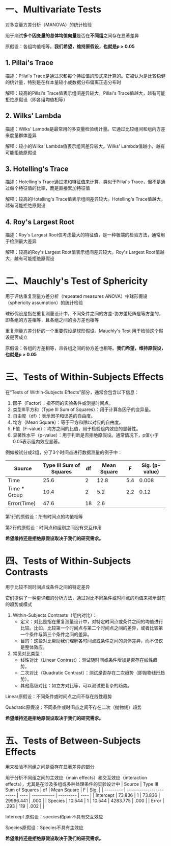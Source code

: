# 一、Multivariate Tests

对多变量方差分析（MANOVA）的统计检验

用于测试**多个因变量的总体均值向量**是否在**不同组**之间存在显著差异

原假设：各组均值相等。**我们希望，维持原假设，也就是p > 0.05**

## 1. Pillai's Trace

描述：Pillai's Trace是通过求和每个特征值的形式来计算的。它被认为是比较稳健的统计量，特别是在样本量较小或数据分布偏离正态分布时

解释：较高的Pillai's Trace值表示组间差异较大。Pillai's Trace值越大，越有可能拒绝原假设（即各组均值相等）

## 2. Wilks' Lambda

描述：Wilks' Lambda是最常用的多变量检验统计量。它通过比较组间和组内方差来度量群体差异

解释：较小的Wilks' Lambda值表示组间差异较大。Wilks' Lambda值越小，越有可能拒绝原假设

## 3. Hotelling's Trace

描述：Hotelling's Trace通过求和特征值来计算，类似于Pillai's Trace，但不是通过每个特征值的比率，而是直接累加特征值

解释：较高的Hotelling's Trace值表示组间差异较大。Hotelling's Trace值越大，越有可能拒绝原假设

## 4. Roy's Largest Root

描述：Roy's Largest Root仅考虑最大的特征值，是一种极端的检验方法，通常用于检测最大差异

解释：较高的Roy's Largest Root值表示组间差异较大。Roy's Largest Root值越大，越有可能拒绝原假设



# 二、Mauchly's Test of Sphericity

用于评估重复测量方差分析（repeated measures ANOVA）中球形假设（sphericity assumption）的统计检验

球形假设是指在重复测量设计中，不同条件之间的方差-协方差矩阵是等方差的，即各组的方差相等，且各组之间的协方差也相等

重复测量方差分析的一个重要假设是球形假设。Mauchly's Test 用于检验这个假设是否成立

原假设：各组的方差相等，且各组之间的协方差也相等。**我们希望，维持原假设，也就是p > 0.05**



# 三、Tests of Within-Subjects Effects

在“Tests of Within-Subjects Effects”部分，通常会包含以下信息：

1. 因子（Factor）：指不同的实验条件或测量时间点。
2. 类型III平方和（Type III Sum of Squares）：用于计算各因子的变异量。
3. 自由度（df）：表示因子和误差的自由度。
4. 均方（Mean Square）：等于平方和除以对应的自由度。
5. F值（F-value）：均方之间的比值，用于检验组内效应的显著性。
6. 显著性水平（p-value）：用于判断是否拒绝原假设。通常情况下，p值小于0.05表示组内效应显著。

例如被试分成2组，分了3个时间点进行数据测量的例子中：

| Source       | Type III Sum of Squares | df   | Mean Square | F    | Sig. (p-value) |
| ------------ | ----------------------- | ---- | ----------- | ---- | -------------- |
| Time         | 25.6                    | 2    | 12.8        | 5.4  | 0.008          |
| Time * Group | 10.4                    | 2    | 5.2         | 2.2  | 0.12           |
| Error(Time)  | 47.6                    | 18   | 2.6         |      |                |

第1行的原假设：所有时间点的均值相等

第2行的原假设：时间点和组别之间没有交互作用

**希望维持还是拒绝原假设取决于我们的研究需求。**



# 四、Tests of Within-Subjects Contrasts

用于比较不同时间点或条件之间的特定差异

它们提供了一种更详细的分析方法，通过对比不同条件或时间点的均值来揭示潜在的趋势或模式

1. Within-Subjects Contrasts（组内对比）：
   - 定义：对比是指在重复测量设计中，对特定时间点或条件之间的均值进行比较。比如，比较第一个时间点与第二个时间点之间的差异，或者比较第一个条件与第三个条件之间的差异。
   - 目的：这些对比帮助我们理解各时间点或条件之间的具体差异，而不仅仅是整体效应。
2. 常见对比类型：
   - 线性对比（Linear Contrast）：测试随时间或条件增加是否存在线性趋势。
   - 二次对比（Quadratic Contrast）：测试是否存在二次趋势（即抛物线形趋势）。
   - 其他高级对比：如立方对比等，可以测试更复杂的趋势。

Linear原假设：不同条件或时间点之间不存在线性趋势

Quadratic原假设：不同条件或时间点之间不存在二次（抛物线）趋势

**希望维持还是拒绝原假设取决于我们的研究需求。**



# 五、Tests of Between-Subjects Effects

用来检验不同组之间是否存在显著差异的部分

用于分析不同组之间的主效应（main effects）和交互效应（interaction effects），尤其是在涉及多组或多种处理条件的实验设计中
| Source    | Type III Sum of Squares | df   | Mean Square | F         | Sig. |
| --------- | ----------------------- | ---- | ----------- | --------- | ---- |
| Intercept | 73.836                  | 1    | 73.836      | 29996.441 | .000 |
| Species   | 10.544                  | 1    | 10.544      | 4283.775  | .000 |
| Error     | .293                    | 119  | .002        |           | 

Intercept 原假设：species和pair不具有交互效应

Species原假设：Species不具有主效应

**希望维持还是拒绝原假设取决于我们的研究需求。**
